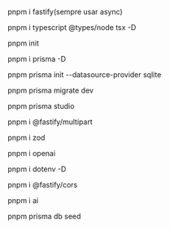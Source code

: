pnpm i fastify(sempre usar async)

pnpm i typescript @types/node tsx -D

pnpm init

pnpm i prisma -D

pnpm prisma init --datasource-provider sqlite

pnpm prisma migrate dev

pnpm prisma studio

pnpm i @fastify/multipart

pnpm i zod

pnpm i openai

pnpm i dotenv -D

pnpm i @fastify/cors

pnpm i ai

pnpm prisma db seed